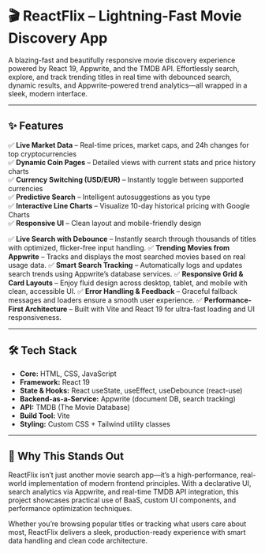 # 🎬 ReactFlix – Lightning-Fast Movie Discovery App

A blazing-fast and beautifully responsive movie discovery experience powered by React 19, Appwrite, and the TMDB API. Effortlessly search, explore, and track trending titles in real time with debounced search, dynamic results, and Appwrite-powered trend analytics—all wrapped in a sleek, modern interface.

---

## ✨ Features

✅ **Live Market Data** – Real-time prices, market caps, and 24h changes for top cryptocurrencies  
✅ **Dynamic Coin Pages** – Detailed views with current stats and price history charts  
✅ **Currency Switching (USD/EUR)** – Instantly toggle between supported currencies  
✅ **Predictive Search** – Intelligent autosuggestions as you type  
✅ **Interactive Line Charts** – Visualize 10-day historical pricing with Google Charts  
✅ **Responsive UI** – Clean layout and mobile-friendly design  

✅ **Live Search with Debounce** – Instantly search through thousands of titles with optimized, flicker-free input handling.
✅ **Trending Movies from Appwrite** – Tracks and displays the most searched movies based on real usage data.
✅ **Smart Search Tracking** – Automatically logs and updates search trends using Appwrite’s database services.
✅ **Responsive Grid & Card Layouts** – Enjoy fluid design across desktop, tablet, and mobile with clean, accessible UI.
✅ **Error Handling & Feedback** – Graceful fallback messages and loaders ensure a smooth user experience.
✅ **Performance-First Architecture** – Built with Vite and React 19 for ultra-fast loading and UI responsiveness.

---

## 🛠 Tech Stack

- **Core:** HTML, CSS, JavaScript
- **Framework:** React 19 
- **State & Hooks:** React useState, useEffect, useDebounce (react-use)
- **Backend-as-a-Service:** Appwrite (document DB, search tracking)
- **API:** TMDB (The Movie Database) 
- **Build Tool:** Vite
- **Styling:** Custom CSS + Tailwind utility classes

---

## 🚀 Why This Stands Out
ReactFlix isn’t just another movie search app—it’s a high-performance, real-world implementation of modern frontend principles. With a declarative UI, search analytics via Appwrite, and real-time TMDB API integration, this project showcases practical use of BaaS, custom UI components, and performance optimization techniques.

Whether you’re browsing popular titles or tracking what users care about most, ReactFlix delivers a sleek, production-ready experience with smart data handling and clean code architecture.
